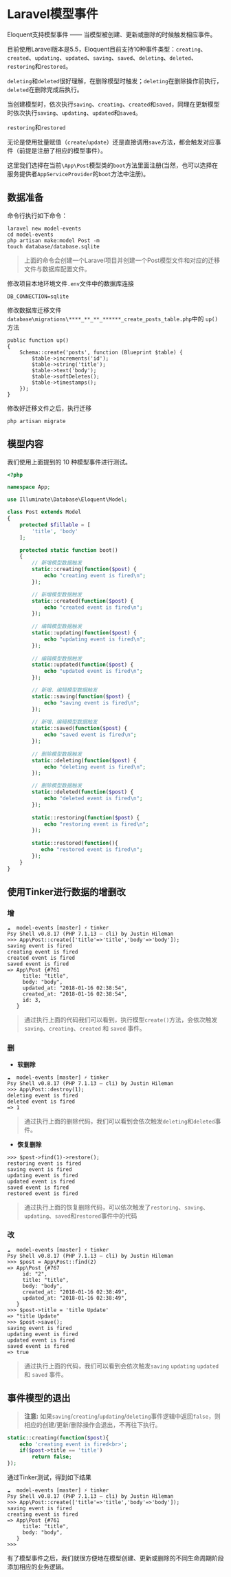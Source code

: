 # Laravel模型事件

Eloquent支持模型事件 —— 当模型被创建、更新或删除的时候触发相应事件。

目前使用Laravel版本是5.5，Eloquent目前支持10种事件类型：`creating`、`created`、`updating`、`updated`、`saving`、`saved`、`deleting`、`deleted`、`restoring`和`restored`。

`deleting`和`deleted`很好理解，在删除模型时触发；`deleting`在删除操作前执行，`deleted`在删除完成后执行。

当创建模型时，依次执行`saving`、`creating`、`created`和`saved`，同理在更新模型时依次执行`saving`、`updating`、`updated`和`saved`。

`restoring`和`restored`

无论是使用批量赋值（`create`/`update`）还是直接调用`save`方法，都会触发对应事件（前提是注册了相应的模型事件）。

这里我们选择在当前`\App\Post`模型类的`boot`方法里面注册(当然，也可以选择在服务提供者`AppServiceProvider`的`boot`方法中注册)。

## 数据准备

命令行执行如下命令：

```
laravel new model-events
cd model-events
php artisan make:model Post -m
touch database/database.sqlite
```
> 上面的命令会创建一个Laravel项目并创建一个Post模型文件和对应的迁移文件与数据库配置文件。

修改项目本地环境文件`.env`文件中的数据库连接

```
DB_CONNECTION=sqlite
```

修改数据库迁移文件`database\migrations\****_**_**_******_create_posts_table.php`中的 `up()`方法

```
public function up()
{
    Schema::create('posts', function (Blueprint $table) {
        $table->increments('id');
        $table->string('title');
        $table->text('body');
        $table->softDeletes();
        $table->timestamps();
    });
}
```

修改好迁移文件之后，执行迁移

```
php artisan migrate
```

## 模型内容

我们使用上面提到的 10 种模型事件进行测试。

```php
<?php

namespace App;

use Illuminate\Database\Eloquent\Model;

class Post extends Model
{
    protected $fillable = [
        'title', 'body'
    ];

    protected static function boot()
    {
        // 新增模型数据触发
        static::creating(function($post) {
            echo "creating event is fired\n";
        });

        // 新增模型数据触发
        static::created(function($post) {
            echo "created event is fired\n";
        });
        
        // 编辑模型数据触发
        static::updating(function($post) {
            echo "updating event is fired\n";
        });
        
        // 编辑模型数据触发
        static::updated(function($post) {
            echo "updated event is fired\n";
        });

        // 新增、编辑模型数据触发
        static::saving(function($post) {
            echo "saving event is fired\n";
        });
        
        // 新增、编辑模型数据触发
        static::saved(function($post) {
            echo "saved event is fired\n";
        });
        
        // 删除模型数据触发
        static::deleting(function($post) {
            echo "deleting event is fired\n";
        });

        // 删除模型数据触发
        static::deleted(function($post) {
            echo "deleted event is fired\n";
        });
        
        static::restoring(function($post) {
            echo "restoring event is fired\n";
        });
        
        static::restored(function(){
           echo "restored event is fired\n"; 
        });
    }
}
```


## 使用Tinker进行数据的增删改


### 增

```
☁  model-events [master] ⚡ tinker
Psy Shell v0.8.17 (PHP 7.1.13 — cli) by Justin Hileman
>>> App\Post::create(['title'=>'title','body'=>'body']);
saving event is fired
creating event is fired
created event is fired
saved event is fired
=> App\Post {#761
     title: "title",
     body: "body",
     updated_at: "2018-01-16 02:38:54",
     created_at: "2018-01-16 02:38:54",
     id: 3,
   }
```
> 通过执行上面的代码我们可以看到，执行模型`create()`方法，会依次触发`saving`、`creating`、`created` 和 `saved` 事件。

### 删

* **软删除**

```
☁  model-events [master] ⚡ tinker
Psy Shell v0.8.17 (PHP 7.1.13 — cli) by Justin Hileman
>>> App\Post::destroy(1);
deleting event is fired
deleted event is fired
=> 1
```

> 通过执行上面的删除代码，我们可以看到会依次触发`deleting`和`deleted`事件。

* **恢复删除**

```
>>> $post->find(1)->restore();
restoring event is fired
saving event is fired
updating event is fired
updated event is fired
saved event is fired
restored event is fired
```

> 通过执行上面的恢复删除代码，可以依次触发了`restoring`、`saving`、`updating`、`saved`和`restored`事件中的代码

### 改

```
☁  model-events [master] ⚡ tinker
Psy Shell v0.8.17 (PHP 7.1.13 — cli) by Justin Hileman
>>> $post = App\Post::find(2)
=> App\Post {#767
     id: "2",
     title: "title",
     body: "body",
     created_at: "2018-01-16 02:38:49",
     updated_at: "2018-01-16 02:38:49",
   }
>>> $post->title = 'title Update'
=> "title Update"
>>> $post->save();
saving event is fired
updating event is fired
updated event is fired
saved event is fired
=> true
```

> 通过执行上面的代码，我们可以看到会依次触发`saving` `updating` `updated` 和 `saved` 事件。

## 事件模型的退出

> **注意:** 
如果`saving`/`creating`/`updating`/`deleting`事件逻辑中返回`false`，则相应的创建/更新/删除操作会退出，不再往下执行。


```php
static::creating(function($post){
    echo 'creating event is fired<br>';
    if($post->title == 'title')
        return false;
});
```

通过Tinker测试，得到如下结果

```
☁  model-events [master] ⚡ tinker
Psy Shell v0.8.17 (PHP 7.1.13 — cli) by Justin Hileman
>>> App\Post::create(['title'=>'title','body'=>'body']);
saving event is fired
creating event is fired
=> App\Post {#761
     title: "title",
     body: "body",
   }
>>>
```

有了模型事件之后，我们就很方便地在模型创建、更新或删除的不同生命周期阶段添加相应的业务逻辑。